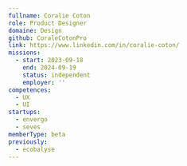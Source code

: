 ```yaml
---
fullname: Coralie Coton
role: Product Designer
domaine: Design
github: CoraleCotonPro
link: https://www.linkedin.com/in/coralie-coton/
missions:
  - start: 2023-09-18
    end: 2024-09-19
    status: independent
    employer: ''
competences:
  - UX
  - UI
startups:
  - envergo
  - seves
memberType: beta
previously:
  - ecobalyse
---
```


